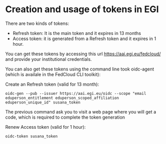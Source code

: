# Creation and usage of tokens in EGI 



There are two kinds of tokens:

- Refresh token: It is the main token and it expires in 13 months
- Access token: it is generated from a Refresh token and it expires in 1 hour.

You can get these tokens by accessing this url https://aai.egi.eu/fedcloud/ and provide your institutional credentials.

You can also get these tokens using the command line took oidc-agent (which is availale in the FedCloud CLI toolkit):

Create an Refresh token (valid for 13 month):

`oidc-gen --pub --issuer https://aai.egi.eu/oidc --scope "email eduperson_entitlement eduperson_scoped_affiliation eduperson_unique_id" susana_token` 

The previous command ask you to visit a web page where you will get a code, which is required to complete the token generation


Renew Access token (valid for 1 hour):

`oidc-token susana_token`


